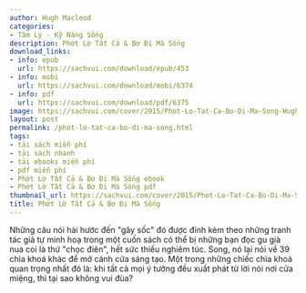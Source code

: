 ```yaml
---
author: Hugh Macleod
categories:
- Tâm Lý - Kỹ Năng Sống
description: Phớt Lờ Tất Cả & Bơ Đi Mà Sống
download_links:
- info: epub
  url: https://sachvui.com/download/epub/453
- info: mobi
  url: https://sachvui.com/download/mobi/6374
- info: pdf
  url: https://sachvui.com/download/pdf/6375
image: https://sachvui.com/cover/2015/Phot-Lo-Tat-Ca-Bo-Di-Ma-Song-Hugh-Macleod.jpg
layout: post
permalink: /phot-lo-tat-ca-bo-di-ma-song.html
tags:
- tải sách miễn phí
- tải sách nhanh
- tải ebooks miễn phí
- pdf miễn phí
- Phớt Lờ Tất Cả & Bơ Đi Mà Sống ebook
- Phớt Lờ Tất Cả & Bơ Đi Mà Sống pdf
thumbnail_url: https://sachvui.com/cover/2015/Phot-Lo-Tat-Ca-Bo-Di-Ma-Song-Hugh-Macleod.jpg
title: Phớt Lờ Tất Cả & Bơ Đi Mà Sống
---
```


 <div class="item-desc text-justify"> <p>Những câu nói hài hước đến "gây sốc" đó được đính kèm theo những tranh tác giả tự minh hoạ trong một cuốn sách có thể bị những bạn đọc gu già nua coi là thứ "chọc điên", hết sức thiếu nghiêm túc. Song, nó lại nói về 39 chìa khoá khác để mở cánh cửa sáng tạo. Một trong những chiếc chìa khoá quan trọng nhất đó là: khi tất cả mọi ý tưởng đều xuất phát từ lời nói nơi cửa miệng, thì tại sao không vui đùa?</p> </div>